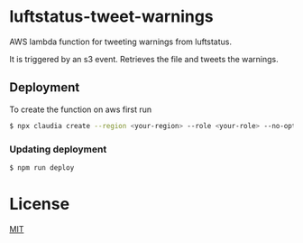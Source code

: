 # luftstatus-tweet-warnings

AWS lambda function for tweeting warnings from luftstatus.

It is triggered by an s3 event. Retrieves the file and tweets the warnings.

## Deployment

To create the function on aws first run

```sh
$ npx claudia create --region <your-region> --role <your-role> --no-optional-dependencies
```

### Updating deployment

```sh
$ npm run deploy
```

# License

[MIT](LICENSE)
